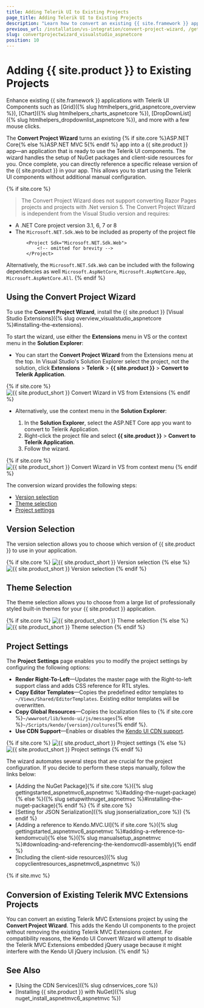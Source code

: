 ```yaml
---
title: Adding Telerik UI to Existing Projects
page_title: Adding Telerik UI to Existing Projects
description: "Learn how to convert an existing {{ site.framework }} application to a {{ site.product }} application."
previous_url: /installation/vs-integration/convert-project-wizard, /getting-started/vs-integration/convert-project-wizard, /vs-integration-mvc/convert-project-wizard
slug: convertprojectwizard_visualstudio_aspnetcore
position: 10
---
```


# Adding {{ site.product }} to Existing Projects

Enhance existing {{ site.framework }} applications with Telerik UI Components such as [Grid]({% slug htmlhelpers_grid_aspnetcore_overview %}), [Chart]({% slug htmlhelpers_charts_aspnetcore %}), [DropDownList]({% slug htmlhelpers_dropdownlist_aspnetcore %}), and more with a few mouse clicks.

The **Convert Project Wizard** turns an existing {% if site.core %}ASP.NET Core{% else %}ASP.NET MVC 5{% endif %} app into a {{ site.product }} app&mdash;an application that is ready to use the Telerik UI components. The wizard handles the setup of NuGet packages and client-side resources for you. Once complete, you can directly reference a specific release version of the {{ site.product }} in your app. This allows you to start using the Telerik UI components without additional manual configuration.

{% if site.core %}
> The Convert Project Wizard does not support converting Razor Pages projects and projects with .Net version 5.
> The Convert Project Wizard is independent from the Visual Studio version and requires:
 - A .NET Core project version 3.1, 6, 7 or 8
 - The `Microsoft.NET.Sdk.Web` to be included as property of the project file
    ```
        <Project Sdk="Microsoft.NET.Sdk.Web">
            <!-- omitted for brevity -->
        </Project>
    ```
Alternatively, the `Microsoft.NET.Sdk.Web` can be included with the following dependencies as well `Microsoft.AspNetCore`, `Microsoft.AspNetCore.App`, `Microsoft.AspNetCore.All`.
{% endif %}

## Using the Convert Project Wizard

To use the **Convert Project Wizard**, install the {{ site.product }} [Visual Studio Extensions]({% slug overview_visualstudio_aspnetcore %}#installing-the-extensions).

To start the wizard, use either the **Extensions** menu in VS or the context menu in the **Solution Explorer**:

- You can start the **Convert Project Wizard** from the Extensions menu at the top. In Visual Studio's Solution Explorer select the project, not the solution, click **Extensions** > **Telerik** > **{{ site.product }}** > **Convert to Telerik Application**.

{% if site.core %}
![{{ site.product_short }} Convert Wizard in VS from Extensions](../vs-integration/images/select-wizard.png)
{% endif %}

- Alternatively, use the context menu in the **Solution Explorer**:

    1. In the **Solution Explorer**, select the ASP.NET Core app you want to convert to Telerik Application.
    1. Right-click the project file and select **{{ site.product }}** > **Convert to Telerik Application**.
    1. Follow the wizard.

{% if site.core %}
![{{ site.product_short }} Convert Wizard in VS from context menu](../vs-integration/images/start-wizard-context.png)
{% endif %}

The conversion wizard provides the following steps:  
- [Version selection](#version-selection)
- [Theme selection](#theme-selection)
- [Project settings](#project-settings)

## Version Selection

The version selection allows you to choose which version of {{ site.product }} to use in your application.

{% if site.core %}
![{{ site.product_short }} Version selection](../vs-integration/images/convert-wizard-version.png)
{% else %}
![{{ site.product_short }} Version selection](../vs-integration/images/images-mvc/convert_distribution.png)
{% endif %}

## Theme Selection

The theme selection allows you to choose from a large list of professionally styled built-in themes for your {{ site.product }} application.

{% if site.core %}
![{{ site.product_short }} Theme selection](../vs-integration/images/theme-selection.png)
{% else %}
![{{ site.product_short }} Theme selection](../vs-integration/images/images-mvc/convert_theme.png)
{% endif %}

## Project Settings

The **Project Settings** page enables you to modify the project settings by configuring the following options:

- **Render Right-To-Left**&mdash;Updates the master page with the Right-to-left support class and adds CSS reference for RTL styles.
- **Copy Editor Templates**&mdash;Copies the predefined editor templates to `~/Views/Shared/EditorTemplates`. Existing editor templates will be overwritten.
- **Copy Global Resources**&mdash;Copies the localization files to {% if site.core %}`~/wwwroot/lib/kendo-ui/js/messages`{% else %}`~/Scripts/kendo/{version}/cultures`{% endif %}.
- **Use CDN Support**&mdash;Enables or disables the [Kendo UI CDN support](https://docs.telerik.com/kendo-ui/intro/installation/cdn-service).

{% if site.core %}
![{{ site.product_short }} Project settings](../vs-integration/images/project-settings.png)
{% else %}
![{{ site.product_short }} Project settings](../vs-integration/images/images-mvc/convert_settings.png)
{% endif %}

The wizard automates several steps that are crucial for the project configuration. If you decide to perform these steps manually, follow the links below:

- [Adding the NuGet Package]{% if site.core %}({% slug gettingstarted_aspnetmvc6_aspnetmvc %}#adding-the-nuget-package){% else %}({% slug setupwithnuget_aspnetmvc %}#installing-the-nuget-package){% endif %}
{% if site.core %}
- [Setting for JSON Serialization]({% slug jsonserialization_core %}) 
{% endif %}
- [Adding a reference to Kendo.MVC.UI]{% if site.core %}({% slug gettingstarted_aspnetmvc6_aspnetmvc %}#adding-a-reference-to-kendomvcui){% else %}({% slug manualsetup_aspnetmvc %}#downloading-and-referencing-the-kendomvcdll-assembly){% endif %}
- [Including the client-side resources]({% slug copyclientresources_aspnetmvc6_aspnetmvc %})

{% if site.mvc %}
## Conversion of Existing Telerik MVC Extensions Projects

You can convert an existing Telerik MVC Extensions project by using the **Convert Project Wizard**. This adds the Kendo UI components to the project without removing the existing Telerik MVC Extensions content. For compatibility reasons, the Kendo UI Convert Wizard will attempt to disable the Telerik MVC Extensions embedded jQuery usage because it might interfere with the Kendo UI jQuery inclusion.
{% endif %}

## See Also

* [Using the CDN Services]({% slug cdnservices_core %})
* [Installing {{ site.product }} with NuGet]({% slug nuget_install_aspnetmvc6_aspnetmvc %})
